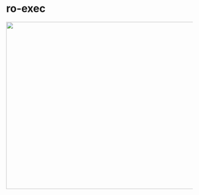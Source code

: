 # ro-exec
<img src="https://i.pinimg.com/originals/fb/af/c5/fbafc5002965589d6c1dbb33fbcb1472.gif" width="700" height="450" />
